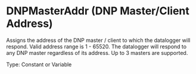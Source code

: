 # DNPMasterAddr (DNP Master/Client Address)

Assigns the address of the DNP master / client to which the datalogger will respond. Valid address range is 1 - 65520. The datalogger will respond to any DNP master regardless of its address. Up to 3 masters are supported.

Type: Constant or Variable
